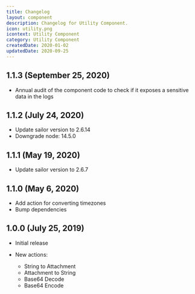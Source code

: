 ```yaml
---
title: Changelog
layout: component
description: Changelog for Utility Component.
icon: utility.png
icontext: Utility Component
category: Utility Component
createdDate: 2020-01-02
updatedDate: 2020-09-25
---
```


## 1.1.3 (September 25, 2020)

* Annual audit of the component code to check if it exposes a sensitive data in the logs

## 1.1.2 (July 24, 2020)

* Update sailor version to 2.6.14
* Downgrade node: 14.5.0

## 1.1.1 (May 19, 2020)

* Update sailor version to 2.6.7

## 1.1.0 (May 6, 2020)

* Add action for converting timezones
* Bump dependencies

## 1.0.0 (July 25, 2019)

* Initial release

* New actions:

  - String to  Attachment
  - Attachment to String
  - Base64 Decode
  - Base64 Encode
